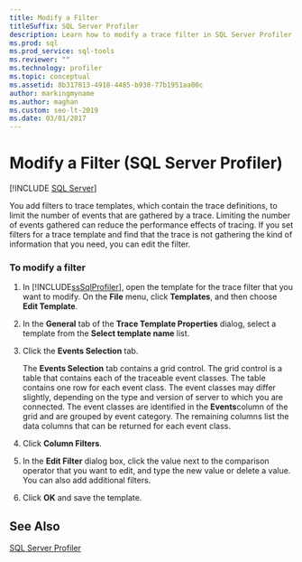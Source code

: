 ```yaml
---
title: Modify a Filter
titleSuffix: SQL Server Profiler
description: Learn how to modify a trace filter in SQL Server Profiler so you can gather the information you need. Read about how trace filters affect database performance.
ms.prod: sql
ms.prod_service: sql-tools
ms.reviewer: ""
ms.technology: profiler
ms.topic: conceptual
ms.assetid: 8b317813-4918-4485-b930-77b1951aa00c
author: markingmyname
ms.author: maghan
ms.custom: seo-lt-2019
ms.date: 03/01/2017
---
```


# Modify a Filter (SQL Server Profiler)

 [!INCLUDE [SQL Server](../../includes/applies-to-version/sqlserver.md)]

You add filters to trace templates, which contain the trace definitions, to limit the number of events that are gathered by a trace. Limiting the number of events gathered can reduce the performance effects of tracing. If you set filters for a trace template and find that the trace is not gathering the kind of information that you need, you can edit the filter.  
  
### To modify a filter  
  
1.  In [!INCLUDE[ssSqlProfiler](../../includes/sssqlprofiler-md.md)], open the template for the trace filter that you want to modify. On the **File** menu, click **Templates**, and then choose **Edit Template**.  
  
2.  In the **General** tab of the **Trace Template Properties** dialog, select a template from the **Select template name** list.  
  
3.  Click the **Events Selection** tab.  
  
     The **Events Selection** tab contains a grid control. The grid control is a table that contains each of the traceable event classes. The table contains one row for each event class. The event classes may differ slightly, depending on the type and version of server to which you are connected. The event classes are identified in the **Events**column of the grid and are grouped by event category. The remaining columns list the data columns that can be returned for each event class.  
  
4.  Click **Column Filters**.  
  
5.  In the **Edit Filter** dialog box, click the value next to the comparison operator that you want to edit, and type the new value or delete a value. You can also add additional filters.  
  
6.  Click **OK** and save the template.  
  
## See Also  
 [SQL Server Profiler](../../tools/sql-server-profiler/sql-server-profiler.md)  
  
  
